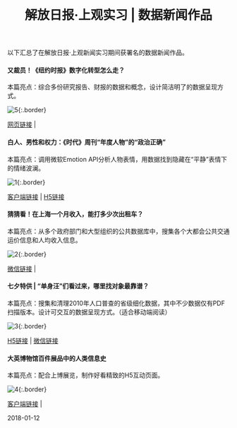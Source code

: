 ﻿---
layout: post
title: 解放日报·上观实习 | 数据新闻作品
---
以下汇总了在解放日报·上观新闻实习期间获署名的数据新闻作品。

<!--more-->

#### 又裁员！《纽约时报》数字化转型怎么走？

本篇亮点：综合多份研究报告、财报的数据和概念，设计简洁明了的数据呈现方式。

 ![5](https://seth-1254428880.cos.ap-shanghai.myqcloud.com/5.jpg){:.border}

[网页链接](http://www.shobserver.com/news/detail?id=56199) |

#### 白人、男性和权力：《时代》周刊“年度人物”的“政治正确”

本篇亮点：调用微软Emotion API分析人物表情，用数据找到隐藏在“平静”表情下的情绪波澜。

 ![1](https://seth-1254428880.cos.ap-shanghai.myqcloud.com/1.jpg){:.border}

[客户端链接](http://www.shobserver.com/news/detail?id=73319) | [H5链接](http://38f6f701.u.mgd5.com/campaigns/5a1276aa92b57964c72e80d7/20171207065514/5a276514347a19458c73c306/index.html)

#### 猜猜看！在上海一个月收入，能打多少次出租车？

本篇亮点：从多个政府部门和大型组织的公共数据库中，搜集各个大都会公共交通运价信息和人均收入信息。

 ![2](https://seth-1254428880.cos.ap-shanghai.myqcloud.com/2.jpg){:.border}

[微信链接](https://mp.weixin.qq.com/s/GFmbXju3hqIp0sYRUPNq4A) |

#### 七夕特供 | “单身汪”们看过来，哪里找对象最靠谱？

本篇亮点：搜集和清理2010年人口普查的省级细化数据，其中不少数据仅有PDF扫描版本。设计可交互的数据呈现方式。（适合移动端阅读）

 ![3](https://seth-1254428880.cos.ap-shanghai.myqcloud.com/3.jpg){:.border}

[H5链接](http://web.shobserver.com/thirdParty/zgdsMap11/index.html?from=singlemessage&isappinstalled=0) | [微信链接](https://mp.weixin.qq.com/s/0FRKi5q7eiLCqDtNgd2P2g)

#### 大英博物馆百件展品中的人类信息史

本篇亮点：配合上博展览，制作好看精致的H5互动页面。

 ![4](https://seth-1254428880.cos.ap-shanghai.myqcloud.com/4.jpg){:.border}

[客户端链接](https://web.shobserver.com/wx/detail.do?id=57721&time=1498654790671&from=groupmessage&isappinstalled=0) |

2018-01-12
